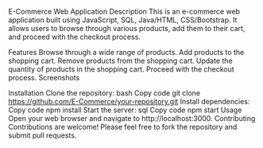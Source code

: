 E-Commerce Web Application
Description
This is an e-commerce web application built using JavaScript, SQL, Java/HTML, CSS/Bootstrap. It allows users to browse through various products, add them to their cart, and proceed with the checkout process.

Features
Browse through a wide range of products.
Add products to the shopping cart.
Remove products from the shopping cart.
Update the quantity of products in the shopping cart.
Proceed with the checkout process.
Screenshots
    




Installation
Clone the repository:
bash
Copy code
git clone https://github.com/E-Commerce/your-repository.git
Install dependencies:
Copy code
npm install
Start the server:
sql
Copy code
npm start
Usage
Open your web browser and navigate to http://localhost:3000.
Contributing
Contributions are welcome! Please feel free to fork the repository and submit pull requests.

